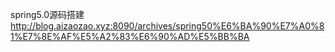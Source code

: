 spring5.0源码搭建 
http://blog.aizaozao.xyz:8090/archives/spring50%E6%BA%90%E7%A0%81%E7%8E%AF%E5%A2%83%E6%90%AD%E5%BB%BA
